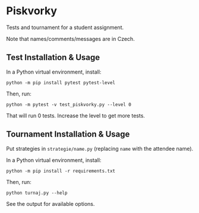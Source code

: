 # Piskvorky

Tests and tournament for a student assignment.

Note that names/comments/messages are in Czech.


## Test Installation & Usage

In a Python virtual environment, install:

    python -m pip install pytest pytest-level

Then, run:

    python -m pytest -v test_piskvorky.py --level 0

That will run 0 tests.
Increase the level to get more tests.


## Tournament Installation & Usage

Put strategies in `strategie/name.py` (replacing `name` with the attendee
name).

In a Python virtual environment, install:

    python -m pip install -r requirements.txt

Then, run:

    python turnaj.py --help

See the output for available options.
